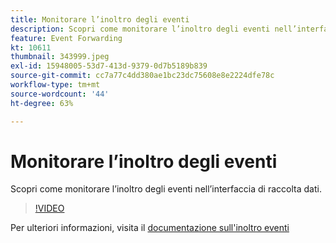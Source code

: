 ```yaml
---
title: Monitorare l’inoltro degli eventi
description: Scopri come monitorare l’inoltro degli eventi nell’interfaccia di raccolta dati.
feature: Event Forwarding
kt: 10611
thumbnail: 343999.jpeg
exl-id: 15948005-53d7-413d-9379-0d7b5189b839
source-git-commit: cc7a77c4dd380ae1bc23dc75608e8e2224dfe78c
workflow-type: tm+mt
source-wordcount: '44'
ht-degree: 63%

---
```


# Monitorare l’inoltro degli eventi

Scopri come monitorare l’inoltro degli eventi nell’interfaccia di raccolta dati.

>[!VIDEO](https://video.tv.adobe.com/v/343999?quality=12&learn=on)

Per ulteriori informazioni, visita il [documentazione sull&#39;inoltro eventi](https://experienceleague.adobe.com/docs/experience-platform/tags/event-forwarding/overview.html)

